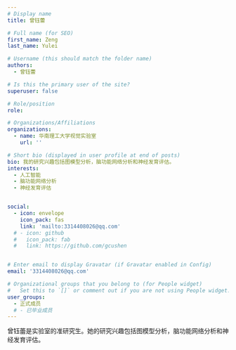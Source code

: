 ```yaml
---
# Display name
title: 曾钰蕾

# Full name (for SEO)
first_name: Zeng
last_name: Yulei

# Username (this should match the folder name)
authors:
  - 曾钰蕾

# Is this the primary user of the site?
superuser: false

# Role/position
role: 

# Organizations/Affiliations
organizations:
  - name: 华南理工大学视觉实验室
    url: ''

# Short bio (displayed in user profile at end of posts)
bio: 我的研究兴趣包括图模型分析，脑功能网络分析和神经发育评估。
interests:
  - 人工智能
  - 脑功能网络分析
  - 神经发育评估


social:
  - icon: envelope
    icon_pack: fas
    link: 'mailto:3314408026@qq.com'
  # - icon: github
  #   icon_pack: fab
  #   link: https://github.com/gcushen


# Enter email to display Gravatar (if Gravatar enabled in Config)
email: '3314408026@qq.com'

# Organizational groups that you belong to (for People widget)
#   Set this to `[]` or comment out if you are not using People widget.
user_groups:
  - 正式成员
  # - 已毕业成员
---
```


曾钰蕾是实验室的准研究生。她的研究兴趣包括图模型分析，脑功能网络分析和神经发育评估。
